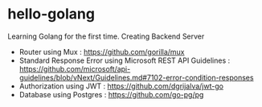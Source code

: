 # hello-golang
Learning Golang for the first time. Creating Backend Server

- Router using Mux : https://github.com/gorilla/mux
- Standard Response Error using Microsoft REST API Guidelines : https://github.com/microsoft/api-guidelines/blob/vNext/Guidelines.md#7102-error-condition-responses
- Authorization using JWT : https://github.com/dgrijalva/jwt-go
- Database using Postgres : https://github.com/go-pg/pg
